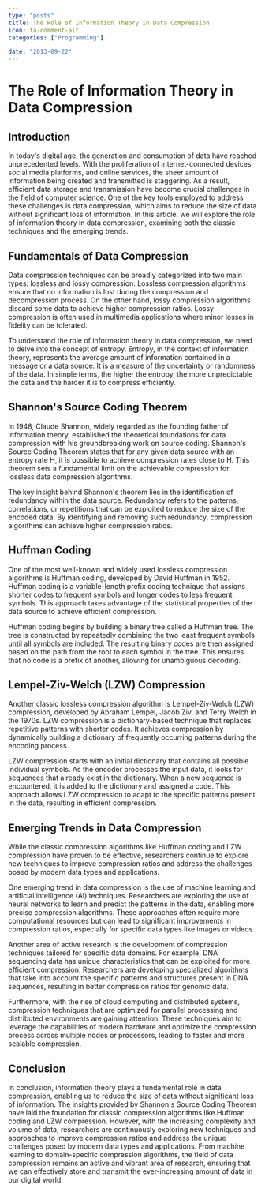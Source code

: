 ```yaml
---
type: "posts"
title: The Role of Information Theory in Data Compression
icon: fa-comment-alt
categories: ["Programming"]

date: "2013-09-22"
---
```




# The Role of Information Theory in Data Compression

## Introduction

In today's digital age, the generation and consumption of data have reached unprecedented levels. With the proliferation of internet-connected devices, social media platforms, and online services, the sheer amount of information being created and transmitted is staggering. As a result, efficient data storage and transmission have become crucial challenges in the field of computer science. One of the key tools employed to address these challenges is data compression, which aims to reduce the size of data without significant loss of information. In this article, we will explore the role of information theory in data compression, examining both the classic techniques and the emerging trends.

## Fundamentals of Data Compression

Data compression techniques can be broadly categorized into two main types: lossless and lossy compression. Lossless compression algorithms ensure that no information is lost during the compression and decompression process. On the other hand, lossy compression algorithms discard some data to achieve higher compression ratios. Lossy compression is often used in multimedia applications where minor losses in fidelity can be tolerated.

To understand the role of information theory in data compression, we need to delve into the concept of entropy. Entropy, in the context of information theory, represents the average amount of information contained in a message or a data source. It is a measure of the uncertainty or randomness of the data. In simple terms, the higher the entropy, the more unpredictable the data and the harder it is to compress efficiently.

## Shannon's Source Coding Theorem

In 1948, Claude Shannon, widely regarded as the founding father of information theory, established the theoretical foundations for data compression with his groundbreaking work on source coding. Shannon's Source Coding Theorem states that for any given data source with an entropy rate H, it is possible to achieve compression rates close to H. This theorem sets a fundamental limit on the achievable compression for lossless data compression algorithms.

The key insight behind Shannon's theorem lies in the identification of redundancy within the data source. Redundancy refers to the patterns, correlations, or repetitions that can be exploited to reduce the size of the encoded data. By identifying and removing such redundancy, compression algorithms can achieve higher compression ratios.

## Huffman Coding

One of the most well-known and widely used lossless compression algorithms is Huffman coding, developed by David Huffman in 1952. Huffman coding is a variable-length prefix coding technique that assigns shorter codes to frequent symbols and longer codes to less frequent symbols. This approach takes advantage of the statistical properties of the data source to achieve efficient compression.

Huffman coding begins by building a binary tree called a Huffman tree. The tree is constructed by repeatedly combining the two least frequent symbols until all symbols are included. The resulting binary codes are then assigned based on the path from the root to each symbol in the tree. This ensures that no code is a prefix of another, allowing for unambiguous decoding.

## Lempel-Ziv-Welch (LZW) Compression

Another classic lossless compression algorithm is Lempel-Ziv-Welch (LZW) compression, developed by Abraham Lempel, Jacob Ziv, and Terry Welch in the 1970s. LZW compression is a dictionary-based technique that replaces repetitive patterns with shorter codes. It achieves compression by dynamically building a dictionary of frequently occurring patterns during the encoding process.

LZW compression starts with an initial dictionary that contains all possible individual symbols. As the encoder processes the input data, it looks for sequences that already exist in the dictionary. When a new sequence is encountered, it is added to the dictionary and assigned a code. This approach allows LZW compression to adapt to the specific patterns present in the data, resulting in efficient compression.

## Emerging Trends in Data Compression

While the classic compression algorithms like Huffman coding and LZW compression have proven to be effective, researchers continue to explore new techniques to improve compression ratios and address the challenges posed by modern data types and applications.

One emerging trend in data compression is the use of machine learning and artificial intelligence (AI) techniques. Researchers are exploring the use of neural networks to learn and predict the patterns in the data, enabling more precise compression algorithms. These approaches often require more computational resources but can lead to significant improvements in compression ratios, especially for specific data types like images or videos.

Another area of active research is the development of compression techniques tailored for specific data domains. For example, DNA sequencing data has unique characteristics that can be exploited for more efficient compression. Researchers are developing specialized algorithms that take into account the specific patterns and structures present in DNA sequences, resulting in better compression ratios for genomic data.

Furthermore, with the rise of cloud computing and distributed systems, compression techniques that are optimized for parallel processing and distributed environments are gaining attention. These techniques aim to leverage the capabilities of modern hardware and optimize the compression process across multiple nodes or processors, leading to faster and more scalable compression.

## Conclusion

In conclusion, information theory plays a fundamental role in data compression, enabling us to reduce the size of data without significant loss of information. The insights provided by Shannon's Source Coding Theorem have laid the foundation for classic compression algorithms like Huffman coding and LZW compression. However, with the increasing complexity and volume of data, researchers are continuously exploring new techniques and approaches to improve compression ratios and address the unique challenges posed by modern data types and applications. From machine learning to domain-specific compression algorithms, the field of data compression remains an active and vibrant area of research, ensuring that we can effectively store and transmit the ever-increasing amount of data in our digital world.